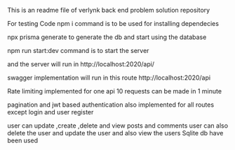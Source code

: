 This is an readme file of verlynk back end problem solution repository

For testing  Code 
npm i command is to be used for installing dependecies 

npx prisma generate to generate the db and start using the database

npm run start:dev command is to start the server

and the server will run in http://localhost:2020/api/

swagger implementation will run in this route 
http://localhost:2020/api

Rate limiting implemented for one api 10 requests can be made in 1 minute 

pagination and jwt based authentication also implemented for all routes except login and user register 

user can update ,create ,delete and view posts and comments  user can also delete the user and update the  user and also view the users 
 Sqlite db have been used 

